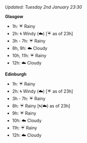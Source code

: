 *Updated: Tuesday 2nd January 23:30*

**Glasgow**

* 1h: :umbrella: Rainy
* 2h: :cyclone: Windy (:cloud:) [:umbrella: as of 23h]
* 3h - 7h: :umbrella: Rainy
* 8h, 9h: :cloud: Cloudy
* 10h, 11h: :umbrella: Rainy
* 12h: :cloud: Cloudy

**Edinburgh**

* 1h: :umbrella: Rainy
* 2h: :cyclone: Windy (:cloud:) [:umbrella: as of 23h]
* 3h - 7h: :umbrella: Rainy
* 8h: :umbrella: Rainy [:cyclone:(:cloud:) as of 23h]
* 9h: :umbrella: Rainy
* 10h: :cloud: Cloudy
* 11h: :umbrella: Rainy
* 12h: :cloud: Cloudy
